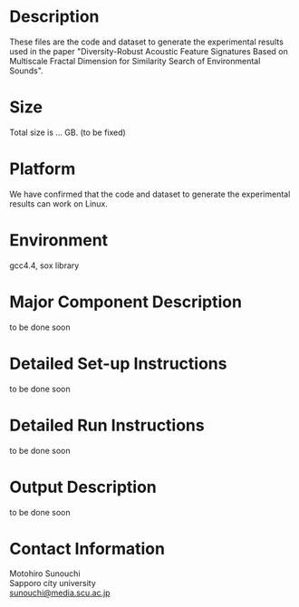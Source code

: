 # Description
These files are the code and dataset to generate the experimental results used in the paper "Diversity-Robust Acoustic Feature Signatures Based on Multiscale Fractal Dimension for Similarity Search of Environmental Sounds".

# Size
Total size is ... GB. (to be fixed)

# Platform
We have confirmed that the code and dataset to generate the experimental results can work on Linux.

# Environment
gcc4.4, sox library

# Major Component Description
to be done soon

# Detailed Set-up Instructions
to be done soon

# Detailed Run Instructions
to be done soon

# Output Description
to be done soon

# Contact Information
Motohiro Sunouchi  
Sapporo city university  
sunouchi@media.scu.ac.jp
